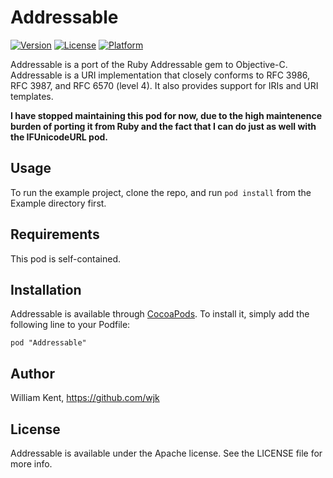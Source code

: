 # Addressable

[![Version](https://img.shields.io/cocoapods/v/Addressable.svg?style=flat)](http://cocoadocs.org/docsets/Addressable)
[![License](https://img.shields.io/cocoapods/l/Addressable.svg?style=flat)](http://cocoadocs.org/docsets/Addressable)
[![Platform](https://img.shields.io/cocoapods/p/Addressable.svg?style=flat)](http://cocoadocs.org/docsets/Addressable)

Addressable is a port of the Ruby Addressable gem to Objective-C. Addressable is a URI implementation that
closely conforms to RFC 3986, RFC 3987, and RFC 6570
(level 4). It also provides support for IRIs and URI
templates.

**I have stopped maintaining this pod for now, due to the
high maintenence burden of porting it from Ruby and the
fact that I can do just as well with the IFUnicodeURL
pod.**

## Usage

To run the example project, clone the repo, and run `pod install` from the Example directory first.

## Requirements

This pod is self-contained.

## Installation

Addressable is available through [CocoaPods](http://cocoapods.org). To install
it, simply add the following line to your Podfile:

    pod "Addressable"

## Author

William Kent, <https://github.com/wjk>

## License

Addressable is available under the Apache license. See the LICENSE file for more info.

